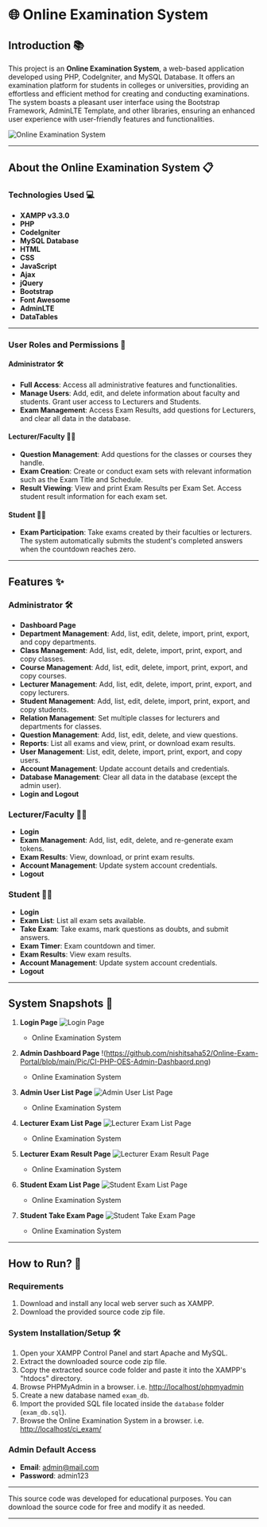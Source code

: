 # 🌐 Online Examination System

## Introduction 📚

This project is an **Online Examination System**, a web-based application developed using PHP, CodeIgniter, and MySQL Database. It offers an examination platform for students in colleges or universities, providing an effortless and efficient method for creating and conducting examinations. The system boasts a pleasant user interface using the Bootstrap Framework, AdminLTE Template, and other libraries, ensuring an enhanced user experience with user-friendly features and functionalities.

![Online Examination System](images/banner.png)

---

## About the Online Examination System 📋

### Technologies Used 💻

- **XAMPP v3.3.0**
- **PHP**
- **CodeIgniter**
- **MySQL Database**
- **HTML**
- **CSS**
- **JavaScript**
- **Ajax**
- **jQuery**
- **Bootstrap**
- **Font Awesome**
- **AdminLTE**
- **DataTables**

---

### User Roles and Permissions 🔑

#### Administrator 🛠️

- **Full Access**: Access all administrative features and functionalities.
- **Manage Users**: Add, edit, and delete information about faculty and students. Grant user access to Lecturers and Students.
- **Exam Management**: Access Exam Results, add questions for Lecturers, and clear all data in the database.

#### Lecturer/Faculty 👩‍🏫

- **Question Management**: Add questions for the classes or courses they handle.
- **Exam Creation**: Create or conduct exam sets with relevant information such as the Exam Title and Schedule.
- **Result Viewing**: View and print Exam Results per Exam Set. Access student result information for each exam set.

#### Student 👩‍🎓

- **Exam Participation**: Take exams created by their faculties or lecturers. The system automatically submits the student's completed answers when the countdown reaches zero.

---

## Features ✨

### Administrator 🛠️

- **Dashboard Page**
- **Department Management**: Add, list, edit, delete, import, print, export, and copy departments.
- **Class Management**: Add, list, edit, delete, import, print, export, and copy classes.
- **Course Management**: Add, list, edit, delete, import, print, export, and copy courses.
- **Lecturer Management**: Add, list, edit, delete, import, print, export, and copy lecturers.
- **Student Management**: Add, list, edit, delete, import, print, export, and copy students.
- **Relation Management**: Set multiple classes for lecturers and departments for classes.
- **Question Management**: Add, list, edit, delete, and view questions.
- **Reports**: List all exams and view, print, or download exam results.
- **User Management**: List, edit, delete, import, print, export, and copy users.
- **Account Management**: Update account details and credentials.
- **Database Management**: Clear all data in the database (except the admin user).
- **Login and Logout**

### Lecturer/Faculty 👩‍🏫

- **Login**
- **Exam Management**: Add, list, edit, delete, and re-generate exam tokens.
- **Exam Results**: View, download, or print exam results.
- **Account Management**: Update system account credentials.
- **Logout**

### Student 👩‍🎓

- **Login**
- **Exam List**: List all exam sets available.
- **Take Exam**: Take exams, mark questions as doubts, and submit answers.
- **Exam Timer**: Exam countdown and timer.
- **Exam Results**: View exam results.
- **Account Management**: Update system account credentials.
- **Logout**

---

## System Snapshots 📸

1. **Login Page**
   ![Login Page](images/login_page.png)
   - Online Examination System

2. **Admin Dashboard Page**
   !(https://github.com/nishitsaha52/Online-Exam-Portal/blob/main/Pic/CI-PHP-OES-Admin-Dashbaord.png)
   - Online Examination System

3. **Admin User List Page**
   ![Admin User List Page](images/admin_user_list.png)
   - Online Examination System

4. **Lecturer Exam List Page**
   ![Lecturer Exam List Page](images/lecturer_exam_list.png)
   - Online Examination System

5. **Lecturer Exam Result Page**
   ![Lecturer Exam Result Page](images/lecturer_exam_result.png)
   - Online Examination System

6. **Student Exam List Page**
   ![Student Exam List Page](images/student_exam_list.png)
   - Online Examination System

7. **Student Take Exam Page**
   ![Student Take Exam Page](images/student_take_exam.png)
   - Online Examination System

---

## How to Run? 🚀

### Requirements

1. Download and install any local web server such as XAMPP.
2. Download the provided source code zip file.

### System Installation/Setup 🛠️

1. Open your XAMPP Control Panel and start Apache and MySQL.
2. Extract the downloaded source code zip file.
3. Copy the extracted source code folder and paste it into the XAMPP's "htdocs" directory.
4. Browse PHPMyAdmin in a browser. i.e. [http://localhost/phpmyadmin](http://localhost/phpmyadmin)
5. Create a new database named `exam_db`.
6. Import the provided SQL file located inside the `database` folder (`exam_db.sql`).
7. Browse the Online Examination System in a browser. i.e. [http://localhost/ci_exam/](http://localhost/ci_exam/)

### Admin Default Access

- **Email**: admin@mail.com
- **Password**: admin123

---

This source code was developed for educational purposes. You can download the source code for free and modify it as needed.

---
